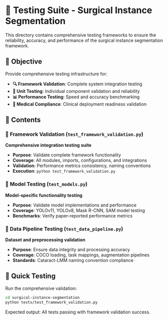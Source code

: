 # 🧪 Testing Suite - Surgical Instance Segmentation

This directory contains comprehensive testing frameworks to ensure the reliability, accuracy, and performance of the surgical instance segmentation framework.

## 🎯 Objective

Provide comprehensive testing infrastructure for:
- **🔍 Framework Validation**: Complete system integration testing
- **🧪 Unit Testing**: Individual component validation and reliability
- **📊 Performance Testing**: Speed and accuracy benchmarking
- **🏥 Medical Compliance**: Clinical deployment readiness validation

## 📂 Contents

### 📄 **Framework Validation** (`test_framework_validation.py`)
**Comprehensive integration testing suite**
- **Purpose**: Validate complete framework functionality
- **Coverage**: All modules, imports, configurations, and integrations
- **Validation**: Performance metrics consistency, naming conventions
- **Execution**: `python test_framework_validation.py`

### 📄 **Model Testing** (`test_models.py`)
**Model-specific functionality testing**
- **Purpose**: Validate model implementations and performance
- **Coverage**: YOLOv11, YOLOv8, Mask R-CNN, SAM model testing
- **Benchmarks**: Verify paper-reported performance metrics

### 📄 **Data Pipeline Testing** (`test_data_pipeline.py`)
**Dataset and preprocessing validation**
- **Purpose**: Ensure data integrity and processing accuracy
- **Coverage**: COCO loading, task mappings, augmentation pipelines
- **Standards**: Cataract-LMM naming convention compliance

## 🚀 Quick Testing

Run the comprehensive validation:
```bash
cd surgical-instance-segmentation
python tests/test_framework_validation.py
```

Expected output: All tests passing with framework validation success.

